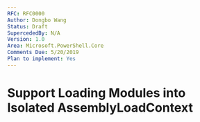 ```yaml
---
RFC: RFC0000
Author: Dongbo Wang
Status: Draft
SupercededBy: N/A
Version: 1.0
Area: Microsoft.PowerShell.Core
Comments Due: 5/20/2019
Plan to implement: Yes
---
```


# Support Loading Modules into Isolated AssemblyLoadContext


